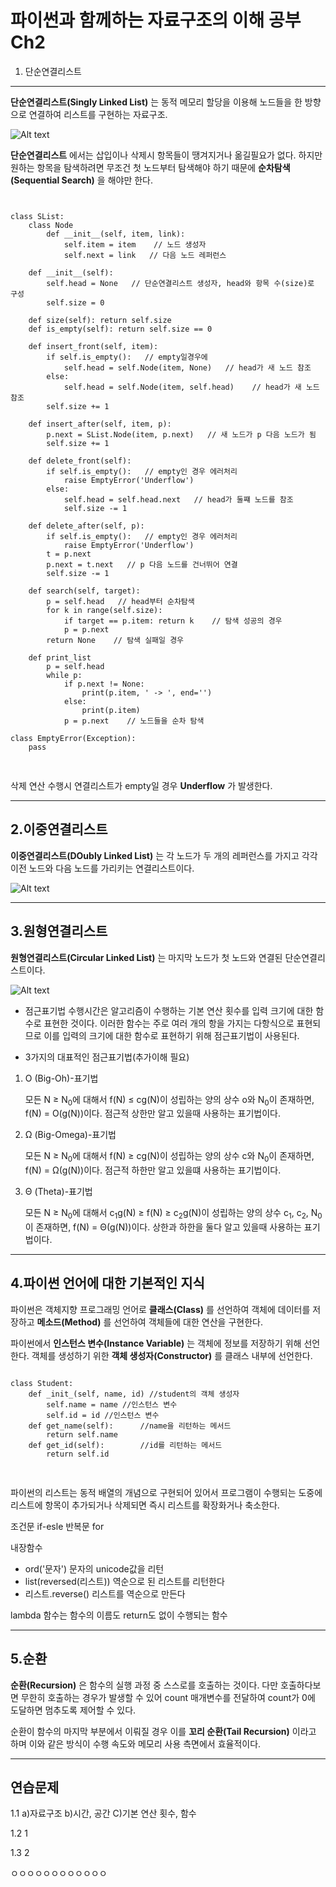 파이썬과 함께하는 자료구조의 이해 공부 Ch2
=============

1. 단순연결리스트
------

**단순연결리스트(Singly Linked List)** 는 동적 메모리 할당을 이용해 노드들을 한 방향으로 연결하여 리스트를 구현하는 자료구조.

![Alt text](/Chapter%202/%EC%98%88%EC%8B%9C.png)

**단순연결리스트** 에서는 삽입이나 삭제시 항목들이 땡겨지거나 옮길필요가 없다. 하지만 원하는 항목을 탐색하려면 무조건 첫 노드부터 탐색해야 하기 때문에 **순차탐색(Sequential Search)** 을 해야만 한다.

<pre>
<code>
<python>
class SList:
    class Node
        def __init__(self, item, link):
            self.item = item    // 노드 생성자
            self.next = link   // 다음 노드 레퍼런스
    
    def __init__(self):
        self.head = None   // 단순연결리스트 생성자, head와 항목 수(size)로 구성
        self.size = 0

    def size(self): return self.size
    def is_empty(self): return self.size == 0

    def insert_front(self, item):
        if self.is_empty():   // empty일경우에
            self.head = self.Node(item, None)   // head가 새 노드 참조
        else:
            self.head = self.Node(item, self.head)    // head가 새 노드 참조
        self.size += 1
    
    def insert_after(self, item, p):
        p.next = SList.Node(item, p.next)   // 새 노드가 p 다음 노드가 됨
        self.size += 1
    
    def delete_front(self):
        if self.is_empty():   // empty인 경우 에러처리
            raise EmptyError('Underflow')
        else:
            self.head = self.head.next   // head가 둘쨰 노드를 참조
            self.size -= 1

    def delete_after(self, p):
        if self.is_empty():   // empty인 경우 에러처리
            raise EmptyError('Underflow')
        t = p.next
        p.next = t.next   // p 다음 노드를 건너뛰어 연결
        self.size -= 1

    def search(self, target):
        p = self.head   // head부터 순차탐색
        for k in range(self.size):
            if target == p.item: return k    // 탐색 성공의 경우
            p = p.next
        return None    // 탐색 실패일 경우

    def print_list
        p = self.head
        while p:
            if p.next != None:
                print(p.item, ' -> ', end='')
            else:
                print(p.item)
            p = p.next    // 노드들을 순차 탐색

class EmptyError(Exception):
    pass
</python>
</code>
</pre>


삭제 연산 수행시 연결리스트가 empty일 경우 **Underflow** 가 발생한다.

------
2.이중연결리스트
------

**이중연결리스트(DOubly Linked List)** 는 각 노드가 두 개의 레퍼런스를 가지고 각각 이전 노드와 다음 노드를 가리키는 연결리스트이다.

![Alt text](/Chapter%202/%EC%98%88%EC%8B%9C2.png)



------
3.원형연결리스트
------

**원형연결리스트(Circular Linked List)** 는 마지막 노드가 첫 노드와 연결된 단순연결리스트이다.

![Alt text](/Chapter%202/%EC%98%88%EC%8B%9C3.png)

- 점근표기법
수행시간은 알고리즘이 수행하는 기본 연산 횟수를 입력 크기에 대한 함수로 표현한 것이다. 이러한 함수는 주로 여러 개의 항을 가지는 다항식으로 표현되므로 이를 입력의 크기에 대한 함수로 표현하기 위해 점근표기법이 사용된다.

- 3가지의 대표적인 점근표기법(추가이해 필요)
1. O (Big-Oh)-표기법

    모든 N ≥ N<sub>0</sub>에 대해서 f(N) ≤ cg(N)이 성립하는 양의 상수 o와 N<sub>0</sub>이 존재하면, f(N) = O(g(N))이다. 점근적 상한만 알고 있을때 사용하는 표기법이다.

2. Ω (Big-Omega)-표기법

    모든 N ≥ N<sub>0</sub>에 대해서 f(N) ≥ cg(N)이 성립하는 양의 상수 c와 N<sub>0</sub>이 존재하면, f(N) = Ω(g(N))이다. 점근적 하한만 알고 있을떄 사용하는 표기법이다.

3. Θ (Theta)-표기법

    모든 N ≥ N<sub>0</sub>에 대해서 c<sub>1</sub>g(N) ≥ f(N) ≥ c<sub>2</sub>g(N)이 성립하는 양의 상수 c<sub>1</sub>, c<sub>2</sub>, N<sub>0</sub>이 존재하면, f(N) = Θ(g(N))이다. 상한과 하한을 둘다 알고 있을때 사용하는 표기법이다.

------
4.파이썬 언어에 대한 기본적인 지식
------

파이썬은 객체지향 프로그래밍 언어로 **클래스(Class)** 를 선언하여 객체에 데이터를 저장하고 **메소드(Method)** 를 선언하여 객체들에 대한 연산을 구현한다.

파이썬에서 **인스턴스 변수(Instance Variable)** 는 객체에 정보를 저장하기 위해 선언한다.
객체를 생성하기 위한 **객체 생성자(Constructor)** 를 클래스 내부에 선언한다.

<pre>
<code>
class Student:
    def _init_(self, name, id) //student의 객체 생성자
        self.name = name //인스턴스 변수
        self.id = id //인스턴스 변수
    def get_name(self):      //name을 리턴하는 메서드
        return self.name
    def get_id(self):        //id를 리턴하는 메서드
        return self.id

</code>
</pre>

파이썬의 리스트는 동적 배열의 개념으로 구현되어 있어서 프로그램이 수행되는 도중에 리스트에 항목이 추가되거나 삭제되면 즉시 리스트를 확장화거나 축소한다.

조건문 if-esle
반복문 for

내장함수
- ord('문자') 문자의 unicode값을 리턴
- list(reversed(리스트)) 역순으로 된 리스트를 리턴한다
- 리스트.reverse() 리스트를 역순으로 만든다

lambda 함수는 함수의 이름도 return도 없이 수행되는 함수

------
5.순환
------

**순환(Recursion)** 은 함수의 실행 과정 중 스스로를 호출하는 것이다. 다만 호출하다보면 무한히 호출하는 경우가 발생할 수 있어 count 매개변수를 전달하여 count가 0에 도달하면 멈추도록 제어할 수 있다.

순환이 함수의 마지막 부분에서 이뤄질 경우 이를 **꼬리 순환(Tail Recursion)** 이라고 하며 이와 같은 방식이 수행 속도와 메모리 사용 측면에서 효율적이다.


------
연습문제
------
1.1
a)자료구조
b)시간, 공간
C)기본 연산 횟수, 함수

1.2
1

1.3
2



ㅇㅇㅇㅇㅇㅇㅇㅇㅇㅇㅇㅇ